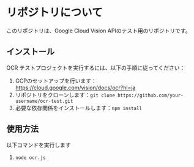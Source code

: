 # リポジトリについて

このリポジトリは、Google Cloud Vision APIのテスト用のリポジトリです。

## インストール

OCR テストプロジェクトを実行するには、以下の手順に従ってください：

1. GCPのセットアップを行います：https://cloud.google.com/vision/docs/ocr?hl=ja
2. リポジトリをクローンします：`git clone https://github.com/your-username/ocr-test.git`
3. 必要な依存関係をインストールします：`npm install`

## 使用方法

以下コマンドを実行します

1. `node ocr.js`
